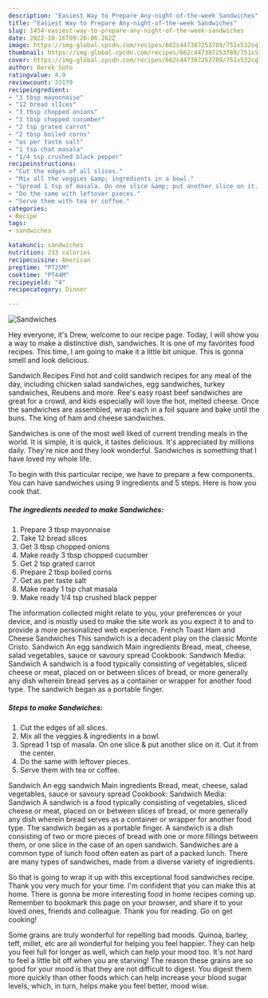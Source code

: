 ```yaml
---
description: "Easiest Way to Prepare Any-night-of-the-week Sandwiches"
title: "Easiest Way to Prepare Any-night-of-the-week Sandwiches"
slug: 1454-easiest-way-to-prepare-any-night-of-the-week-sandwiches
date: 2022-10-16T09:26:06.262Z
image: https://img-global.cpcdn.com/recipes/662c447387253789/751x532cq70/sandwiches-recipe-main-photo.jpg
thumbnail: https://img-global.cpcdn.com/recipes/662c447387253789/751x532cq70/sandwiches-recipe-main-photo.jpg
cover: https://img-global.cpcdn.com/recipes/662c447387253789/751x532cq70/sandwiches-recipe-main-photo.jpg
author: Derek Soto
ratingvalue: 4.9
reviewcount: 33179
recipeingredient:
- "3 tbsp mayonnaise"
- "12 bread slIces"
- "3 tbsp chopped onions"
- "3 tbsp chopped cucumber"
- "2 tsp grated carrot"
- "2 tbsp boiled corns"
- "as per taste salt"
- "1 tsp chat masala"
- "1/4 tsp crushed black pepper"
recipeinstructions:
- "Cut the edges of all slices."
- "Mix all the veggies &amp; ingredients in a bowl."
- "Spread 1 tsp of masala. On one slice &amp; put another slice on it. Cut it from the center."
- "Do the same with leftover pieces."
- "Serve them with tea or coffee."
categories:
- Recipe
tags:
- sandwiches

katakunci: sandwiches 
nutrition: 233 calories
recipecuisine: American
preptime: "PT25M"
cooktime: "PT44M"
recipeyield: "4"
recipecategory: Dinner

---
```



![Sandwiches](https://img-global.cpcdn.com/recipes/662c447387253789/751x532cq70/sandwiches-recipe-main-photo.jpg)

Hey everyone, it's Drew, welcome to our recipe page. Today, I will show you a way to make a distinctive dish, sandwiches. It is one of my favorites food recipes. This time, I am going to make it a little bit unique. This is gonna smell and look delicious.

Sandwich Recipes Find hot and cold sandwich recipes for any meal of the day, including chicken salad sandwiches, egg sandwiches, turkey sandwiches, Reubens and more. Ree&#39;s easy roast beef sandwiches are great for a crowd, and kids especially will love the hot, melted cheese. Once the sandwiches are assembled, wrap each in a foil square and bake until the buns. The king of ham and cheese sandwiches.

Sandwiches is one of the most well liked of current trending meals in the world. It is simple, it is quick, it tastes delicious. It's appreciated by millions daily. They're nice and they look wonderful. Sandwiches is something that I have loved my whole life.


To begin with this particular recipe, we have to prepare a few components. You can have sandwiches using 9 ingredients and 5 steps. Here is how you cook that.

<!--inarticleads1-->

##### The ingredients needed to make Sandwiches:

1. Prepare 3 tbsp mayonnaise
1. Take 12 bread slIces
1. Get 3 tbsp chopped onions
1. Make ready 3 tbsp chopped cucumber
1. Get 2 tsp grated carrot
1. Prepare 2 tbsp boiled corns
1. Get as per taste salt
1. Make ready 1 tsp chat masala
1. Make ready 1/4 tsp crushed black pepper


The information collected might relate to you, your preferences or your device, and is mostly used to make the site work as you expect it to and to provide a more personalized web experience. French Toast Ham and Cheese Sandwiches This sandwich is a decadent play on the classic Monte Cristo. Sandwich An egg sandwich Main ingredients Bread, meat, cheese, salad vegetables, sauce or savoury spread Cookbook: Sandwich Media: Sandwich A sandwich is a food typically consisting of vegetables, sliced cheese or meat, placed on or between slices of bread, or more generally any dish wherein bread serves as a container or wrapper for another food type. The sandwich began as a portable finger. 

<!--inarticleads2-->

##### Steps to make Sandwiches:

1. Cut the edges of all slices.
1. Mix all the veggies &amp; ingredients in a bowl.
1. Spread 1 tsp of masala. On one slice &amp; put another slice on it. Cut it from the center.
1. Do the same with leftover pieces.
1. Serve them with tea or coffee.


Sandwich An egg sandwich Main ingredients Bread, meat, cheese, salad vegetables, sauce or savoury spread Cookbook: Sandwich Media: Sandwich A sandwich is a food typically consisting of vegetables, sliced cheese or meat, placed on or between slices of bread, or more generally any dish wherein bread serves as a container or wrapper for another food type. The sandwich began as a portable finger. A sandwich is a dish consisting of two or more pieces of bread with one or more fillings between them, or one slice in the case of an open sandwich. Sandwiches are a common type of lunch food often eaten as part of a packed lunch. There are many types of sandwiches, made from a diverse variety of ingredients. 

So that is going to wrap it up with this exceptional food sandwiches recipe. Thank you very much for your time. I'm confident that you can make this at home. There is gonna be more interesting food in home recipes coming up. Remember to bookmark this page on your browser, and share it to your loved ones, friends and colleague. Thank you for reading. Go on get cooking!

Some grains are truly wonderful for repelling bad moods. Quinoa, barley, teff, millet, etc are all wonderful for helping you feel happier. They can help you feel full for longer as well, which can help your mood too. It's not hard to feel a little bit off when you are starving! The reason these grains are so good for your mood is that they are not difficult to digest. You digest them more quickly than other foods which can help increase your blood sugar levels, which, in turn, helps make you feel better, mood wise.
